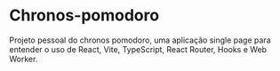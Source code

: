 # Chronos-pomodoro
Projeto pessoal do chronos pomodoro, uma aplicação single page para entender o uso de React, Vite, TypeScript, React Router, Hooks e Web Worker.